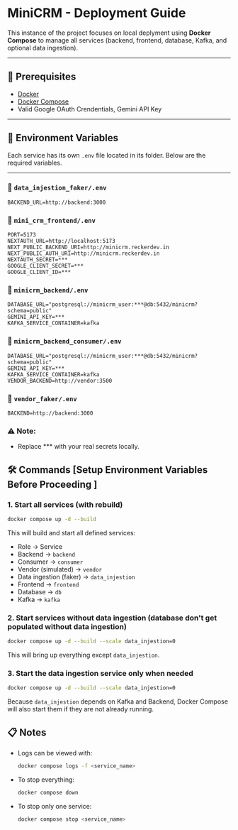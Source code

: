 # MiniCRM - Deployment Guide

This instance of the project focuses on local deplyment using **Docker Compose** to manage all services (backend, frontend, database, Kafka, and optional data ingestion).

---

## 🚀 Prerequisites
- [Docker](https://docs.docker.com/get-docker/)
- [Docker Compose](https://docs.docker.com/compose/)
- Valid Google OAuth Crendentials, Gemini API Key
---

## 🔑 Environment Variables

Each service has its own `.env` file located in its folder. Below are the required variables.

---

### 📂 `data_injestion_faker/.env`
```env
BACKEND_URL=http://backend:3000
```

### 📂 `mini_crm_frontend/.env`
```env
PORT=5173
NEXTAUTH_URL=http://localhost:5173
NEXT_PUBLIC_BACKEND_URI=http://minicrm.reckerdev.in
NEXT_PUBLIC_AUTH_URI=http://minicrm.reckerdev.in
NEXTAUTH_SECRET=***
GOOGLE_CLIENT_SECRET=***
GOOGLE_CLIENT_ID=***
```

### 📂 `minicrm_backend/.env`
```env
DATABASE_URL="postgresql://minicrm_user:***@db:5432/minicrm?schema=public"
GEMINI_API_KEY=***
KAFKA_SERVICE_CONTAINER=kafka
```

### 📂 `minicrm_backend_consumer/.env`
```env
DATABASE_URL="postgresql://minicrm_user:***@db:5432/minicrm?schema=public"
GEMINI_API_KEY=***
KAFKA_SERVICE_CONTAINER=kafka
VENDOR_BACKEND=http://vendor:3500
```

### 📂 `vendor_faker/.env`
```env
BACKEND=http://backend:3000
```

### ⚠️ Note:

 - Replace *** with your real secrets locally.


## 🛠️ Commands [Setup Environment Variables Before Proceeding ]

### 1. Start **all services** (with rebuild)
```bash
docker compose up -d --build
```
This will build and start all defined services:
- Role -> Service
- Backend -> `backend`
- Consumer -> `consumer`
- Vendor (simulated) -> `vendor`
- Data ingestion (faker) -> `data_injestion`
- Frontend -> `frontend`
- Database -> `db`
- Kafka -> `kafka`

### 2. Start services without data ingestion (database don't get populated without data ingestion)
```bash
docker compose up -d --build --scale data_injestion=0
```
This will bring up everything except `data_injestion`.


### 3. Start the data ingestion service only when needed
```bash
docker compose up -d --build --scale data_injestion=0
```
Because `data_injestion` depends on Kafka and Backend, Docker Compose will also start them if they are not already running.


## 📋 Notes

- Logs can be viewed with:

    ```bash
    docker compose logs -f <service_name>
    ```    


- To stop everything:

    ```bash
    docker compose down
    ```

- To stop only one service:

    ```bash
    docker compose stop <service_name>
    ```
